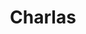 ---
title: "Charlas"
description: "Fotos de mis charlas... :)"
type: gallery
mode: at-once # at-once or one-by-one
---